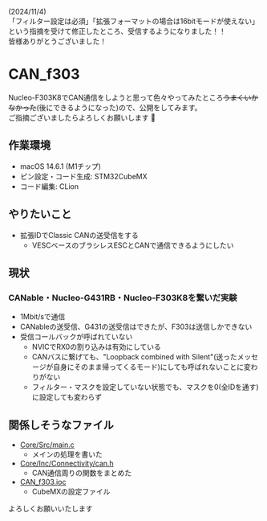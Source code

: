 (2024/11/4)  
「フィルター設定は必須」「拡張フォーマットの場合は16bitモードが使えない」という指摘を受けて修正したところ、受信するようになりました！！  
皆様ありがとうございました！

# CAN_f303
Nucleo-F303K8でCAN通信をしようと思って色々やってみたところ~~うまくいかなかった~~(後にできるようになった)ので、公開をしてみます。  
ご指摘ございましたらよろしくお願いします 🙇

## 作業環境
- macOS 14.6.1 (M1チップ)
- ピン設定・コード生成: STM32CubeMX
- コード編集: CLion

## やりたいこと
- 拡張IDでClassic CANの送受信をする
    - VESCベースのブラシレスESCとCANで通信できるようにしたい

## 現状
### CANable・Nucleo-G431RB・Nucleo-F303K8を繋いだ実験
- 1Mbit/sで通信
- CANableの送受信、G431の送受信はできたが、F303は送信しかできない
- 受信コールバックが呼ばれていない
    - NVICでRX0の割り込みは有効にしている
    - CANバスに繋げても、"Loopback combined with Silent"(送ったメッセージが自身にそのまま帰ってくるモード)にしても呼ばれないことに変わりがない
    - フィルター・マスクを設定していない状態でも、マスクを0(全IDを通す)に設定しても変わらず

## 関係しそうなファイル
- [Core/Src/main.c](./Core/Src/main.c)
    - メインの処理を書いた
- [Core/Inc/Connectivity/can.h](Core/Inc/Connectivity/can.h)
    - CAN通信周りの関数をまとめた
- [CAN_f303.ioc](./CAN_f303.ioc)
    - CubeMXの設定ファイル

よろしくお願いいたします

